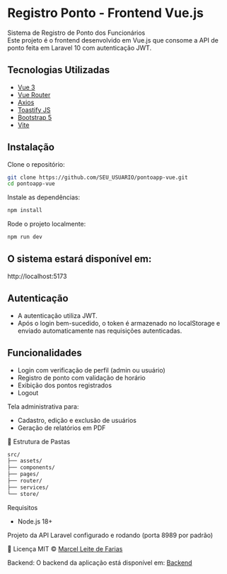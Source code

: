 # Registro Ponto - Frontend Vue.js

Sistema de Registro de Ponto dos Funcionários  
Este projeto é o frontend desenvolvido em Vue.js que consome a API de ponto feita em Laravel 10 com autenticação JWT.

## Tecnologias Utilizadas

- [Vue 3](https://vuejs.org/)
- [Vue Router](https://router.vuejs.org/)
- [Axios](https://axios-http.com/)
- [Toastify JS](https://apvarun.github.io/toastify-js/)
- [Bootstrap 5](https://getbootstrap.com/)
- [Vite](https://vitejs.dev/)

## Instalação

Clone o repositório:

```bash
git clone https://github.com/SEU_USUARIO/pontoapp-vue.git
cd pontoapp-vue
```

Instale as dependências:
```bash
npm install
```

Rode o projeto localmente:
```bash
npm run dev
```

## O sistema estará disponível em:
http://localhost:5173

## Autenticação
* A autenticação utiliza JWT.
* Após o login bem-sucedido, o token é armazenado no localStorage e enviado automaticamente nas requisições autenticadas.

## Funcionalidades
* Login com verificação de perfil (admin ou usuário)
* Registro de ponto com validação de horário
* Exibição dos pontos registrados
* Logout
  
Tela administrativa para:
* Cadastro, edição e exclusão de usuários
* Geração de relatórios em PDF

📁 Estrutura de Pastas
```bash
src/
├── assets/
├── components/
├── pages/
├── router/
├── services/
└── store/
```

Requisitos
* Node.js 18+

Projeto da API Laravel configurado e rodando (porta 8989 por padrão)

📄 Licença
MIT © [Marcel Leite de Farias](https://github.com/ElMarcelFarias)

Backend:
O backend da aplicação está disponível em:
[Backend](https://github.com/SEU_USUARIO/pontoapi-laravel10)


